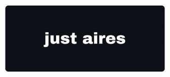 <a href="https://aires.ltd" target="_blank"><img src="https://github.com/airesreal/airesreal/blob/main/banner.png?raw=true"></a>
